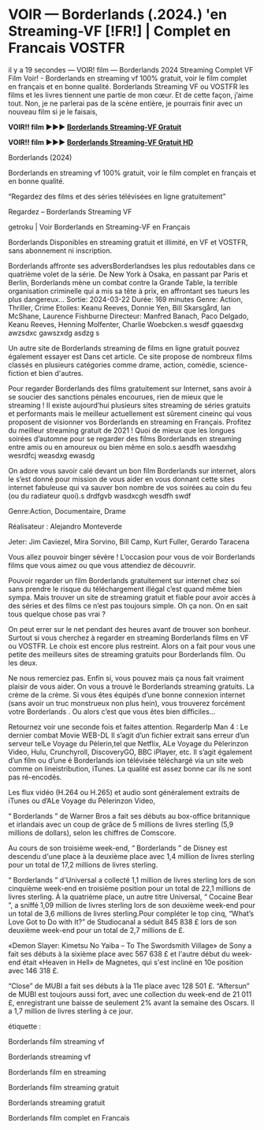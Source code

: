 # VOIR — Borderlands (.2024.) 'en Streaming-VF [!FR!] | Complet en Francais VOSTFR

il y a 19 secondes — VOIR! film — Borderlands 2024 Streaming Complet VF Film Voir! - Borderlands en streaming vf 100% gratuit, voir le film complet en français et en bonne qualité. Borderlands Streaming VF ou VOSTFR les films et les livres tiennent une partie de mon cœur. Et de cette façon, j’aime tout. Non, je ne parlerai pas de la scène entière, je pourrais finir avec un nouveau film si je le faisais,

**VOIR!! film ►►► [Borderlands Streaming-VF Gratuit](https://getroku.xyz/fr/365177/borderlands.html)**

**VOIR!! film ►►► [Borderlands Streaming-VF Gratuit HD](https://getroku.xyz/fr/365177/borderlands.html)**

Borderlands (2024)

Borderlands en streaming vf 100% gratuit, voir le film complet en français et en bonne qualité.

“Regardez des films et des séries télévisées en ligne gratuitement”

Regardez – Borderlands Streaming VF

getroku | Voir Borderlands en Streaming-VF en Français

Borderlands Disponibles en streaming gratuit et illimité, en VF et VOSTFR, sans abonnement ni inscription.

Borderlands affronte ses adversBorderlandses les plus redoutables dans ce quatrième volet de la série. De New York à Osaka, en passant par Paris et Berlin, Borderlands mène un combat contre la Grande Table, la terrible organisation criminelle qui a mis sa tête à prix, en affrontant ses tueurs les plus dangereux... Sortie: 2024-03-22 Durée: 169 minutes Genre: Action, Thriller, Crime Etoiles: Keanu Reeves, Donnie Yen, Bill Skarsgård, Ian McShane, Laurence Fishburne Directeur: Manfred Banach, Paco Delgado, Keanu Reeves, Henning Molfenter, Charlie Woebcken.s wesdf gqaesdxg awzsdxc gawszxdg asdzg s

Un autre site de Borderlands streaming de films en ligne gratuit pouvez également essayer est Dans cet article. Ce site propose de nombreux films classés en plusieurs catégories comme drame, action, comédie, science-fiction et bien d'autres.

Pour regarder Borderlands des films gratuitement sur Internet, sans avoir à se soucier des sanctions pénales encourues, rien de mieux que le streaming ! Il existe aujourd’hui plusieurs sites streaming de séries gratuits et performants mais le meilleur actuellement est sûrement cineinc qui vous proposent de visionner vos Borderlands en streaming en Français. Profitez du meilleur streaming gratuit de 2021 ! Quoi de mieux que les longues soirées d’automne pour se regarder des films Borderlands en streaming entre amis ou en amoureux ou bien même en solo.s aesdfh waesdxhg wesrdfcj weasdxg ewasdg

On adore vous savoir calé devant un bon film Borderlands sur internet, alors le s’est donné pour mission de vous aider en vous donnant cette sites internet fabuleuse qui va sauver bon nombre de vos soirées au coin du feu (ou du radiateur quoi).s drdfgvb wasdxcgh wesdfh swdf

Genre:Action, Documentaire, Drame

Réalisateur : Alejandro Monteverde

Jeter: Jim Caviezel, Mira Sorvino, Bill Camp, Kurt Fuller, Gerardo Taracena

Vous allez pouvoir binger sévère ! L’occasion pour vous de voir Borderlands films que vous aimez ou que vous attendiez de découvrir.

Pouvoir regarder un film Borderlands gratuitement sur internet chez soi sans prendre le risque du téléchargement illégal c’est quand même bien sympa. Mais trouver un site de streaming gratuit et fiable pour avoir accès à des séries et des films ce n’est pas toujours simple. Oh ça non. On en sait tous quelque chose pas vrai ?

On peut errer sur le net pendant des heures avant de trouver son bonheur. Surtout si vous cherchez à regarder en streaming Borderlands films en VF ou VOSTFR. Le choix est encore plus restreint. Alors on a fait pour vous une petite des meilleurs sites de streaming gratuits pour Borderlands film. Ou les deux.

Ne nous remerciez pas. Enfin si, vous pouvez mais ça nous fait vraiment plaisir de vous aider. On vous a trouvé le Borderlands streaming gratuits. La crème de la crème. Si vous êtes équipés d’une bonne connexion internet (sans avoir un truc monstrueux non plus hein), vous trouverez forcément votre Borderlands . Ou alors c’est que vous êtes bien difficiles…

Retournez voir une seconde fois et faites attention. RegarderIp Man 4 : Le dernier combat Movie WEB-DL Il s’agit d’un fichier extrait sans erreur d’un serveur telLe Voyage du Pèlerin,tel que Netflix, ALe Voyage du Pèlerinzon Video, Hulu, Crunchyroll, DiscoveryGO, BBC iPlayer, etc. Il s’agit également d’un film ou d’une é Borderlands ion télévisée téléchargé via un site web comme on lineistribution, iTunes. La qualité est assez bonne car ils ne sont pas ré-encodés.

Les flux vidéo (H.264 ou H.265) et audio sont généralement extraits de iTunes ou d’ALe Voyage du Pèlerinzon Video,

“ Borderlands ” de Warner Bros a fait ses débuts au box-office britannique et irlandais avec un coup de grâce de 5 millions de livres sterling (5,9 millions de dollars), selon les chiffres de Comscore.

Au cours de son troisième week-end, “ Borderlands ” de Disney est descendu d'une place à la deuxième place avec 1,4 million de livres sterling pour un total de 17,2 millions de livres sterling.

“ Borderlands ” d'Universal a collecté 1,1 million de livres sterling lors de son cinquième week-end en troisième position pour un total de 22,1 millions de livres sterling. À la quatrième place, un autre titre Universal, “ Cocaine Bear ”, a sniffé 1,09 million de livres sterling lors de son deuxième week-end pour un total de 3,6 millions de livres sterling.Pour compléter le top cinq, “What’s Love Got to Do with It?” de Studiocanal a séduit 845 838 £ lors de son deuxième week-end pour un total de 2,7 millions de £.

«Demon Slayer: Kimetsu No Yaiba – To The Swordsmith Village» de Sony a fait ses débuts à la sixième place avec 567 638 £ et l'autre début du week-end était «Heaven in Hell» de Magnetes, qui s'est incliné en 10e position avec 146 318 £.

“Close” de MUBI a fait ses débuts à la 11e place avec 128 501 £. “Aftersun” de MUBI est toujours aussi fort, avec une collection du week-end de 21 011 £, enregistrant une baisse de seulement 2% avant la semaine des Oscars. Il a 1,7 million de livres sterling à ce jour.

étiquette :

Borderlands film streaming vf

Borderlands streaming vf

Borderlands film en streaming

Borderlands film streaming gratuit

Borderlands streaming gratuit

Borderlands film complet en Francais
